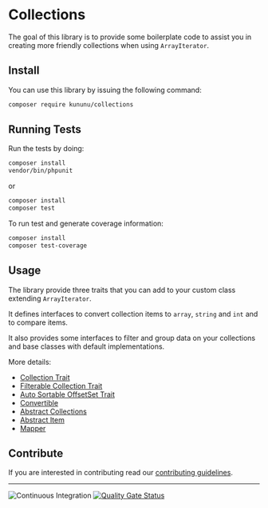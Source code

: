 # Collections

The goal of this library is to provide some boilerplate code to assist you in creating more friendly collections when using `ArrayIterator`.

## Install

You can use this library by issuing the following command:

```bash
composer require kununu/collections
```

## Running Tests

Run the tests by doing:

```bash
composer install
vendor/bin/phpunit
```

or

```bash
composer install
composer test
```

To run test and generate coverage information:

```bash
composer install
composer test-coverage
```

## Usage

The library provide three traits that you can add to your custom class extending `ArrayIterator`.

It defines interfaces to convert collection items to `array`, `string` and `int` and to compare items.

It also provides some interfaces to filter and group data on your collections and base classes with default implementations.

More details:

- [Collection Trait](docs/collection-trait.md)
- [Filterable Collection Trait](docs/filterable-collection-trait.md)
- [Auto Sortable OffsetSet Trait](docs/autosortable-offsetset-trait.md)
- [Convertible](docs/convertible.md)
- [Abstract Collections](docs/abstract-collections.md)
- [Abstract Item](docs/abstract-item.md)
- [Mapper](docs/mapper.md)

## Contribute

If you are interested in contributing read our [contributing guidelines](/CONTRIBUTING.md).

------------------------------

![Continuous Integration](https://github.com/kununu/collections/actions/workflows/continuous-integration.yml/badge.svg)
[![Quality Gate Status](https://sonarcloud.io/api/project_badges/measure?project=kununu_collections&metric=alert_status)](https://sonarcloud.io/dashboard?id=kununu_collections)

